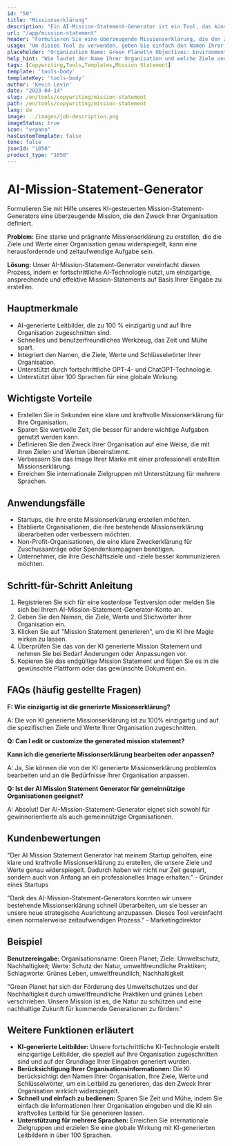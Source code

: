 ```yaml
---
id: "50"
title: "Missionserklärung"
description: "Ein AI-Mission-Statement-Generator ist ein Tool, das künstliche Intelligenz nutzt, um prägnante und kraftvolle Mission-Statements für Ihre Organisation oder Ihr Unternehmen zu erstellen. Indem Sie einige Schlüsselwörter und Ziele angeben, generiert der Generator automatisch ein Mission-Statement, das mit den Zielen und Werten Ihrer Organisation übereinstimmt."
url: "/app/mission-statement"
header: "Formulieren Sie eine überzeugende Missionserklärung, die den Zweck Ihrer Organisation definiert."
usage: "Um dieses Tool zu verwenden, geben Sie einfach den Namen Ihrer Organisation, Stichwörter, Ziele und Werte ein. Dieses KI-Modell generiert dann auf der Grundlage Ihrer Eingabe eine klare, einzigartige und ansprechende Missionserklärung."
placeholder: "Organization Name: Green Planet\n Objectives: Environmental conservation, sustainability \nValues: Protecting nature, eco-friendly practices\nKeywords: Green living, eco-friendly, sustainability"
help_hint: "Wie lautet der Name Ihrer Organisation und welche Ziele und Werte verfolgt sie? Geben Sie einige Schlüsselwörter im Zusammenhang mit den Zielen Ihrer Organisation an, und unsere Plattform wird eine Missionserklärung auf der Grundlage Ihrer Eingabe generieren."
tags: [Copywriting,Tools,Templates,Mission Statement]
template: 'tools-body'
templateKey: 'tools-body'
author: 'Kevin Levin'
date: "2023-04-14"
slug: /en/tools/copywriting/mission-statement
path: /en/tools/copywriting/mission-statement
lang: de
image: ../images/job-description.png
imageStatus: true
icon: "vrpano"
hasCustomTemplate: false
tone: false
jsonId: "1050"
product_type: "1050"
---
```

# AI-Mission-Statement-Generator

Formulieren Sie mit Hilfe unseres KI-gesteuerten Mission-Statement-Generators eine überzeugende Mission, die den Zweck Ihrer Organisation definiert.

**Problem:** Eine starke und prägnante Missionserklärung zu erstellen, die die Ziele und Werte einer Organisation genau widerspiegelt, kann eine herausfordernde und zeitaufwendige Aufgabe sein.

**Lösung:** Unser AI-Mission-Statement-Generator vereinfacht diesen Prozess, indem er fortschrittliche AI-Technologie nutzt, um einzigartige, ansprechende und effektive Mission-Statements auf Basis Ihrer Eingabe zu erstellen.

## Hauptmerkmale

- AI-generierte Leitbilder, die zu 100 % einzigartig und auf Ihre Organisation zugeschnitten sind.
- Schnelles und benutzerfreundliches Werkzeug, das Zeit und Mühe spart.
- Integriert den Namen, die Ziele, Werte und Schlüsselwörter Ihrer Organisation.
- Unterstützt durch fortschrittliche GPT-4- und ChatGPT-Technologie.
- Unterstützt über 100 Sprachen für eine globale Wirkung.

## Wichtigste Vorteile

- Erstellen Sie in Sekunden eine klare und kraftvolle Missionserklärung für Ihre Organisation.
- Sparen Sie wertvolle Zeit, die besser für andere wichtige Aufgaben genutzt werden kann.
- Definieren Sie den Zweck Ihrer Organisation auf eine Weise, die mit ihren Zielen und Werten übereinstimmt.
- Verbessern Sie das Image Ihrer Marke mit einer professionell erstellten Missionserklärung.
- Erreichen Sie internationale Zielgruppen mit Unterstützung für mehrere Sprachen.

## Anwendungsfälle

- Startups, die ihre erste Missionserklärung erstellen möchten.
- Etablierte Organisationen, die ihre bestehende Missionserklärung überarbeiten oder verbessern möchten.
- Non-Profit-Organisationen, die eine klare Zweckerklärung für Zuschussanträge oder Spendenkampagnen benötigen.
- Unternehmer, die ihre Geschäftsziele und -ziele besser kommunizieren möchten.

## Schritt-für-Schritt Anleitung

1. Registrieren Sie sich für eine kostenlose Testversion oder melden Sie sich bei Ihrem AI-Mission-Statement-Generator-Konto an.
2. Geben Sie den Namen, die Ziele, Werte und Stichwörter Ihrer Organisation ein.
3. Klicken Sie auf "Mission Statement generieren", um die KI ihre Magie wirken zu lassen.
4. Überprüfen Sie das von der KI generierte Mission Statement und nehmen Sie bei Bedarf Änderungen oder Anpassungen vor.
5. Kopieren Sie das endgültige Mission Statement und fügen Sie es in die gewünschte Plattform oder das gewünschte Dokument ein.

## FAQs (häufig gestellte Fragen)

**F: Wie einzigartig ist die generierte Missionserklärung?**

A: Die von KI generierte Missionserklärung ist zu 100% einzigartig und auf die spezifischen Ziele und Werte Ihrer Organisation zugeschnitten.

**Q: Can I edit or customize the generated mission statement?**

**Kann ich die generierte Missionserklärung bearbeiten oder anpassen?**

A: Ja, Sie können die von der KI generierte Missionserklärung problemlos bearbeiten und an die Bedürfnisse Ihrer Organisation anpassen.

**Q: Ist der AI Mission Statement Generator für gemeinnützige Organisationen geeignet?**

A: Absolut! Der AI-Mission-Statement-Generator eignet sich sowohl für gewinnorientierte als auch gemeinnützige Organisationen.

## Kundenbewertungen

"Der AI Mission Statement Generator hat meinem Startup geholfen, eine klare und kraftvolle Missionserklärung zu erstellen, die unsere Ziele und Werte genau widerspiegelt. Dadurch haben wir nicht nur Zeit gespart, sondern auch von Anfang an ein professionelles Image erhalten." - Gründer eines Startups

"Dank des AI-Mission-Statement-Generators konnten wir unsere bestehende Missionserklärung schnell überarbeiten, um sie besser an unsere neue strategische Ausrichtung anzupassen. Dieses Tool vereinfacht einen normalerweise zeitaufwendigen Prozess." - Marketingdirektor

## Beispiel

**Benutzereingabe:** Organisationsname: Green Planet; Ziele: Umweltschutz, Nachhaltigkeit; Werte: Schutz der Natur, umweltfreundliche Praktiken; Schlagworte: Grünes Leben, umweltfreundlich, Nachhaltigkeit

"Green Planet hat sich der Förderung des Umweltschutzes und der Nachhaltigkeit durch umweltfreundliche Praktiken und grünes Leben verschrieben. Unsere Mission ist es, die Natur zu schützen und eine nachhaltige Zukunft für kommende Generationen zu fördern."

## Weitere Funktionen erläutert

- **KI-generierte Leitbilder:** Unsere fortschrittliche KI-Technologie erstellt einzigartige Leitbilder, die speziell auf Ihre Organisation zugeschnitten sind und auf der Grundlage Ihrer Eingaben generiert wurden.
- **Berücksichtigung Ihrer Organisationsinformationen:** Die KI berücksichtigt den Namen Ihrer Organisation, Ihre Ziele, Werte und Schlüsselwörter, um ein Leitbild zu generieren, das den Zweck Ihrer Organisation wirklich widerspiegelt.
- **Schnell und einfach zu bedienen:** Sparen Sie Zeit und Mühe, indem Sie einfach die Informationen Ihrer Organisation eingeben und die KI ein kraftvolles Leitbild für Sie generieren lassen.
- **Unterstützung für mehrere Sprachen:** Erreichen Sie internationale Zielgruppen und erzielen Sie eine globale Wirkung mit KI-generierten Leitbildern in über 100 Sprachen.
